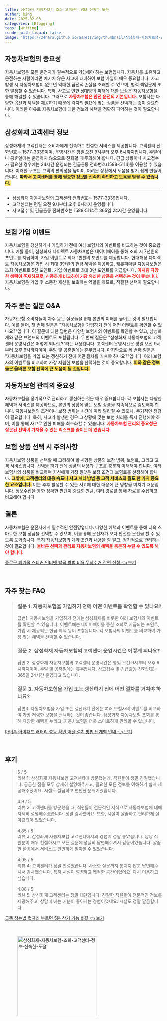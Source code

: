 ```yaml
---
title: 삼성화재 자동차보험 조회 고객센터 정보 신속한 도움
author: bing
date: 2025-02-03
categories: [Blogging]
tags: [writing]
render_with_liquid: false
image: 'https://24nara.github.io/assets/img/thumbnail/삼성화재-자동차보험-조회-고객센터-정보-신속한-도움.webp'
---
```



<h2 id='자동차보험의 중요성'>자동차보험의 중요성</h2>

<p>자동차보험은 모든 운전자가 필수적으로 가입해야 하는 보험입니다. 자동차를 소유하고 운전하는 사람이라면 예기치 않은 사고에 대비하여 보험 가입이 매우 중요합니다. 사고 발생 시 자동차보험이 없으면 막대한 금전적 손실을 초래할 수 있으며, 법적 책임문제 또한 발생할 수 있습니다. 특히, 사고로 인한 상대방의 피해에 대한 보상은 자동차보험을 통해 해결할 수 있습니다. 그러므로 <b><span style="color: #ee2323;">자동차보험은 안전 운전의 기본입니다.</span></b> 보험사는 다양한 옵션과 혜택을 제공하기 때문에 각자의 필요에 맞는 상품을 선택하는 것이 중요합니다. 이러한 이유로 자동차보험에 대한 정보와 혜택을 정확히 파악하는 것이 필요합니다.</p>

<h2 id='삼성화재 고객센터 정보'>삼성화재 고객센터 정보</h2>

<p>삼성화재의 고객센터는 소비자에게 신속하고 친절한 서비스를 제공합니다. 고객센터 전화번호는 1577-3339이며, 운영시간은 평일 오전 9시부터 오후 6시까지입니다. 주말이나 공휴일에는 운영하지 않으므로 전화할 때 주의해야 합니다. 긴급 상황이나 사고접수가 필요한 경우에는 24시간 운영되는 긴급출동 전화번호(1588-5114)를 이용할 수 있습니다. 이러한 구조는 고객의 편의성을 높이며, 어려운 상황에서 도움을 받기 쉽게 만들어 줍니다. <b><span style="background-color: #ffe066;">따라서 고객센터를 통해 필요한 정보를 신속히 확인하고 도움을 받을 수 있습니다.</span></b></p>

<hr />

<ul>
    <li>삼성화재 자동차보험의 고객센터 전화번호는 1577-3339입니다.</li>
    <li>고객센터는 평일 오전 9시부터 오후 6시까지 운영됩니다.</li>
    <li>사고접수 및 긴급출동 전화번호는 1588-5114로 365일 24시간 운영됩니다.</li>
</ul>

<hr />

<h2 id='보험 가입 이벤트'>보험 가입 이벤트</h2>

<p>자동차보험을 갱신하거나 가입하기 전에 여러 보험사의 이벤트를 비교하는 것이 중요합니다. 예를 들어, 삼성화재 다이렉트 자동차보험은 네이버페이를 통해 조회 시 7천원의 포인트를 지급하며, 가입 이벤트로 최대 1만원의 포인트를 제공합니다. 현대해상 다이렉트 자동차보험은 가입 시 최대 3만원의 현금 혜택을 제공하고, 캐롯퍼마일 자동차보험은 조회 이벤트로 5천 포인트, 가입 이벤트로 최대 3만 포인트를 지급합니다. <b><span style="color: #ee2323;">이처럼 다양한 혜택이 존재하므로, 신중하게 비교하여 가장 유리한 상품을 선택하는 것이 좋습니다.</span></b> 자동차보험은 가입 후 소중한 재산을 보호하는 역할을 하므로, 적절한 선택이 필요합니다.</p>

<h2 id='자주 묻는 질문 Q&A'>자주 묻는 질문 Q&A</h2>

<p>자동차보험 소비자들이 자주 묻는 질문들을 통해 본인의 이해를 높이는 것이 필요합니다. 예를 들어, 첫 번째 질문은 "자동차보험을 가입하기 전에 어떤 이벤트를 확인할 수 있나요?"입니다. 이 질문에 대한 답변은 다양한 보험사의 이벤트를 확인할 수 있고, 삼성화재와 같은 브랜드의 이벤트도 포함됩니다. 두 번째 질문은 "삼성화재 자동차보험의 고객센터 운영시간은 어떻게 되나요?"라는 내용입니다. 고객센터 운영시간은 평일 오전 9시부터 오후 6시까지이며, 주말 및 공휴일에는 휴무입니다. 마지막으로 세 번째 질문은 "자동차보험을 가입 또는 갱신하기 전에 어떤 절차를 거쳐야 하나요?"입니다. 여러 보험사의 이벤트를 비교하여 가장 저렴한 보험을 선택하는 것이 중요합니다. <b><span style="background-color: #ffe066;">이와 같은 정보들은 올바른 보험 선택에 큰 도움이 될 것입니다.</span></b></p>

<h2 id='자동차보험 관리의 중요성'>자동차보험 관리의 중요성</h2>

<p>자동차보험을 정기적으로 관리하고 갱신하는 것은 매우 중요합니다. 각 보험사는 다양한 혜택과 서비스를 제공하므로, 본인의 상황에 맞는 보험 상품을 지속적으로 검토해야 합니다. 자동차보험의 조건이나 보장 범위는 시간에 따라 달라질 수 있으니, 주기적인 점검이 필요합니다. 특히, 사고가 발생한 경우 그 상황에 맞는 보험 처리를 즉시 진행해야 하며, 이를 통해 사고로 인한 피해를 최소화할 수 있습니다. <b><span style="color: #ee2323;">자동차보험 관리의 중요성은 잘못된 선택이 가져올 수 있는 리스크를 줄이는 데 있습니다.</span></b></p>

<h2 id='보험 상품 선택 시 주의사항'>보험 상품 선택 시 주의사항</h2>

<p>자동차보험 상품을 선택할 때 고려해야 할 사항은 상품의 보장 범위, 보험료, 그리고 고객 서비스입니다. 선택을 하기 전에 상품의 내용과 구조를 충분히 이해해야 합니다. 여러 보험사의 상품을 비교하며 자신에게 가장 알맞은 보장 조건과 보험료를 선정해야 합니다. <b><span style="background-color: #ffe066;">그밖에, 고객센터의 대응 속도나 사고 처리 방법 등 고객 서비스의 질도 한 가지 중요한 요소입니다.</span></b> 이는 추후 발생할 수 있는 사고에 대한 대응에 큰 영향을 미치기 때문입니다. 정보수집을 통한 정확한 판단이 중요한 만큼, 여러 경로를 통해 자료를 수집하고 비교해야 합니다.</p>

<h2 id='결론'>결론</h2>

<p>자동차보험은 운전자에게 필수적인 안전망입니다. 다양한 혜택과 이벤트를 통해 더욱 스마트한 보험 상품을 선택할 수 있으며, 이를 통해 운전자가 보다 안전한 운전을 할 수 있도록 도와줍니다. 특히 자동차보험의 계약 조건과 내용을 잘 알고, 정기적으로 관리하는 것이 필요합니다. <b><span style="color: #ee2323;">올바른 선택과 관리로 자동차보험의 혜택을 충분히 누릴 수 있도록 해야 합니다.</span></b></p>


<p><a class="click-button" title="종로구 폐기물 스티커 인터넷 발급 방법 비용 무상수거 간편 신청" href="https://24nara.github.io/posts/%EC%A2%85%EB%A1%9C%EA%B5%AC-%ED%8F%90%EA%B8%B0%EB%AC%BC-%EC%8A%A4%ED%8B%B0%EC%BB%A4-%EC%9D%B8%ED%84%B0%EB%84%B7-%EB%B0%9C%EA%B8%89-%EB%B0%A9%EB%B2%95-%EB%B9%84%EC%9A%A9-%EB%AC%B4%EC%83%81%EC%88%98%EA%B1%B0-%EA%B0%84%ED%8E%B8-%EC%8B%A0%EC%B2%AD/" rel="dofollow">종로구 폐기물 스티커 인터넷 발급 방법 비용 무상수거 간편 신청 👈 보기</a></p><br>
<h2 id='자주_찾는_FAQ'>자주 찾는 FAQ</h2>
<div itemscope="" itemtype="https://schema.org/FAQPage"> 
<blockquote> 
<div itemscope="" itemprop="mainEntity" itemtype="https://schema.org/Question"> 
<h3 itemprop="name">질문 1. 자동차보험을 가입하기 전에 어떤 이벤트를 확인할 수 있나요?</h3> 
<div itemscope="" itemprop="acceptedAnswer" itemtype="https://schema.org/Answer"> 
<span itemprop="text"> 
<p>답변1. 자동차보험을 가입하기 전에는 삼성화재를 비롯한 여러 보험사의 이벤트를 확인할 수 있습니다. 이벤트에는 네이버페이를 통한 조회로 지급되는 포인트, 가입 시 제공되는 현금 혜택 등이 포함됩니다. 각 보험사의 이벤트를 비교하여 가장 맞는 혜택을 선택할 수 있습니다.</p> 
</span> 
</div> 
</div> 

<div itemscope="" itemprop="mainEntity" itemtype="https://schema.org/Question"> 
<h3 itemprop="name">질문 2. 삼성화재 자동차보험의 고객센터 운영시간은 어떻게 되나요?</h3> 
<div itemscope="" itemprop="acceptedAnswer" itemtype="https://schema.org/Answer"> 
<span itemprop="text"> 
<p>답변 2. 삼성화재 자동차보험의 고객센터 운영시간은 평일 오전 9시부터 오후 6시까지이며, 주말 및 공휴일에는 휴무입니다. 사고접수 및 긴급출동 전화번호는 365일 24시간 운영되고 있습니다.</p> 
</span> 
</div> 
</div> 

<div itemscope="" itemprop="mainEntity" itemtype="https://schema.org/Question"> 
<h3 itemprop="name">질문 3. 자동차보험을 가입 또는 갱신하기 전에 어떤 절차를 거쳐야 하나요?</h3> 
<div itemscope="" itemprop="acceptedAnswer" itemtype="https://schema.org/Answer"> 
<span itemprop="text"> 
<p>답변3. 자동차보험을 가입 또는 갱신하기 전에는 여러 보험사의 이벤트를 비교하여 가장 저렴한 보험을 선택하는 것이 좋습니다. 삼성화재 자동차보험 조회를 통해 다양한 혜택을 누리고, 자동차보험을 더욱 스마트하게 관리할 수 있습니다.</p> 
</span> 
</div> 
</div> 

</blockquote> 
</div>
<p><a class="click-button" title="아이폰 아이패드 배터리 성능 확인 어플 설치 방법 단계별 안내" href="https://24nara.github.io/posts/%EC%95%84%EC%9D%B4%ED%8F%B0-%EC%95%84%EC%9D%B4%ED%8C%A8%EB%93%9C-%EB%B0%B0%ED%84%B0%EB%A6%AC-%EC%84%B1%EB%8A%A5-%ED%99%95%EC%9D%B8-%EC%96%B4%ED%94%8C-%EC%84%A4%EC%B9%98-%EB%B0%A9%EB%B2%95-%EB%8B%A8%EA%B3%84%EB%B3%84-%EC%95%88%EB%82%B4/" rel="dofollow">아이폰 아이패드 배터리 성능 확인 어플 설치 방법 단계별 안내 👈 보기</a></p><br>
<h2 id='후기'>후기</h2>
<div itemscope itemtype="https://schema.org/Product">
  <blockquote>
  <div itemprop="review" itemscope itemtype="https://schema.org/Review">
      <div itemprop="reviewRating" itemscope itemtype="https://schema.org/Rating"> <span itemprop="ratingValue">5</span> / <span itemprop="bestRating">5</span> </div>
      <span itemprop="reviewBody">리뷰 1: 삼성화재 자동차보험 고객센터에 방문했는데, 직원들이 정말 친절했습니다. 궁금한 점을 모두 상세히 설명해주시고, 필요한 모든 정보를 이해하기 쉽게 제공해주셨어요. 시설도 깔끔하고 편안한 분위기였습니다.</span>
  </div>
  <br>
  <div itemprop="review" itemscope itemtype="https://schema.org/Review">
      <div itemprop="reviewRating" itemscope itemtype="https://schema.org/Rating"> <span itemprop="ratingValue">4.9</span> / <span itemprop="bestRating">5</span> </div>
      <span itemprop="reviewBody">리뷰 2: 고객센터를 방문했을 때, 직원들이 전문적인 지식으로 자동차보험에 대해 자세히 설명해주셨습니다. 정말 감사했어요. 또한, 시설이 깔끔하고 편리하게 잘 마련되어 있었습니다.</span>
  </div>
  <br>
  <div itemprop="review" itemscope itemtype="https://schema.org/Review">
      <div itemprop="reviewRating" itemscope itemtype="https://schema.org/Rating"> <span itemprop="ratingValue">4.85</span> / <span itemprop="bestRating">5</span> </div>
      <span itemprop="reviewBody">리뷰 3: 삼성화재 자동차보험 고객센터에서의 경험이 정말 좋았습니다. 담당 직원분이 매우 친절하시고 모든 질문에 성실히 답변해주셔서 감동이었습니다. 깔끔한 환경에서 서비스도 편안하게 받아볼 수 있었습니다.</span>
  </div>
  <br>
  <div itemprop="review" itemscope itemtype="https://schema.org/Review">
      <div itemprop="reviewRating" itemscope itemtype="https://schema.org/Rating"> <span itemprop="ratingValue">4.95</span> / <span itemprop="bestRating">5</span> </div>
      <span itemprop="reviewBody">리뷰 4: 고객센터가 정말 친절했습니다. 사소한 질문까지 놓치지 않고 답변해주셔서 감사했습니다. 특히 시설이 깔끔하고 쾌적한 공간이었어요. 다시 이용하고 싶습니다.</span>
  </div>
  <br>
  <div itemprop="review" itemscope itemtype="https://schema.org/Review">
      <div itemprop="reviewRating" itemscope itemtype="https://schema.org/Rating"> <span itemprop="ratingValue">4.88</span> / <span itemprop="bestRating">5</span> </div>
      <span itemprop="reviewBody">리뷰 5: 삼성화재 고객센터는 정말 대단합니다! 친절한 직원들이 전문적인 정보를 제공해주고, 상담 후에는 기분이 좋아지는 경험이었네요. 시설도 정말 깔끔합니다.</span>
  </div>
  </blockquote>
</div>
<p><a class="click-button" title="급똥 참는법 혈자리 누르면 5분 참기 가능 비결" href="https://24nara.github.io/posts/%EA%B8%89%EB%98%A5-%EC%B0%B8%EB%8A%94%EB%B2%95-%ED%98%88%EC%9E%90%EB%A6%AC-%EB%88%84%EB%A5%B4%EB%A9%B4-5%EB%B6%84-%EC%B0%B8%EA%B8%B0-%EA%B0%80%EB%8A%A5-%EB%B9%84%EA%B2%B0/" rel="dofollow">급똥 참는법 혈자리 누르면 5분 참기 가능 비결 👈 보기</a></p><br>
<figure class="image"><img src="https://24nara.github.io/assets/img/thumbnail/삼성화재-자동차보험-조회-고객센터-정보-신속한-도움.webp" alt="삼성화재-자동차보험-조회-고객센터-정보-신속한-도움" width="256" height="256"></figure>